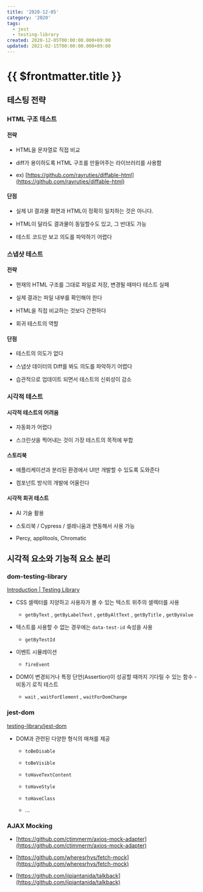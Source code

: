 ```yaml
---
title: '2020-12-05'
category: '2020'
tags:
  - jest
  - testing-library
created: 2020-12-05T00:00:00.000+09:00
updated: 2021-02-15T00:00:00.000+09:00
---
```


# {{ $frontmatter.title }}

## 테스팅 전략

### HTML 구조 테스트

#### 전략

- HTML을 문자열로 직접 비교

- diff가 용이하도록 HTML 구조를 만들어주는 라이브러리를 사용함

- ex) [https://github.com/rayrutjes/diffable-html](https://github.com/rayrutjes/diffable-html)

#### 단점

- 실제 UI 결과물 화면과 HTML이 정확히 일치하는 것은 아니다.

- HTML이 달라도 결과물이 동일할수도 있고, 그 반대도 가능

- 테스트 코드만 보고 의도를 파악하기 어렵다

### 스냅샷 테스트

#### 전략

- 현재의 HTML 구조를 그대로 파일로 저장, 변경될 때마다 테스트 실패

- 실제 결과는 파일 내부를 확인해야 한다

- HTML을 직접 비교하는 것보다 간편하다

- 회귀 테스트의 역할

#### 단점

- 테스트의 의도가 없다

- 스냅샷 데이터의 Diff를 봐도 의도를 파악하기 어렵다

- 습관적으로 업데이트 되면서 테스트의 신뢰성이 감소

### 시각적 테스트

#### 시각적 테스트의 어려움

- 자동화가 어렵다

- 스크린샷을 찍어내는 것이 가장 테스트의 목적에 부합

#### 스토리북

- 애플리케이션과 분리된 환경에서 UI만 개발할 수 있도록 도와준다

- 컴포넌트 방식의 개발에 어울린다

#### 시각적 회귀 테스트

- AI 기술 활용

- 스토리북 / Cypress / 셀레니움과 연동해서 사용 가능

- Percy, applitools, Chromatic

## 시각적 요소와 기능적 요소 분리

### dom-testing-library

[Introduction | Testing Library](https://testing-library.com/docs/dom-testing-library/intro)

- CSS 셀렉터를 지양하고 사용자가 볼 수 있는 텍스트 위주의 셀렉터를 사용

  - `getByText` , `getByLabelText` , `getByAltText` , `getByTitle` , `getByValue`

- 텍스트를 사용할 수 없는 경우에는 `data-test-id` 속성을 사용

  - `getByTestId`

- 이벤트 시뮬레이션

  - `fireEvent`

- DOM이 변경되거나 특정 단언(Assertion)이 성공할 때까지 기다릴 수 있는 함수 - 비동기 로직 테스트

  - `wait` , `waitForElement` , `waitForDomChange`

### jest-dom

[testing-library/jest-dom](https://github.com/testing-library/jest-dom)

- DOM과 관련된 다양한 형식의 매쳐를 제공

  - `toBeDisable`

  - `toBeVisible`

  - `toHaveTextContent`

  - `toHaveStyle`

  - `toHaveClass`

  - ...

### AJAX Mocking

- [https://github.com/ctimmerm/axios-mock-adapter](https://github.com/ctimmerm/axios-mock-adapter)

- [https://github.com/wheresrhys/fetch-mock](https://github.com/wheresrhys/fetch-mock)

- [https://github.com/ijpiantanida/talkback](https://github.com/ijpiantanida/talkback)
